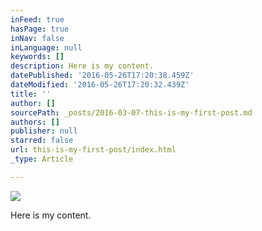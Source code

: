 ```yaml
---
inFeed: true
hasPage: true
inNav: false
inLanguage: null
keywords: []
description: Here is my content.
datePublished: '2016-05-26T17:20:38.459Z'
dateModified: '2016-05-26T17:20:32.439Z'
title: ''
author: []
sourcePath: _posts/2016-03-07-this-is-my-first-post.md
authors: []
publisher: null
starred: false
url: this-is-my-first-post/index.html
_type: Article

---
```

![](https://the-grid-user-content.s3-us-west-2.amazonaws.com/9e0267de-202f-4bcd-b6d7-22d2f534d97c.jpg)

Here is my content.